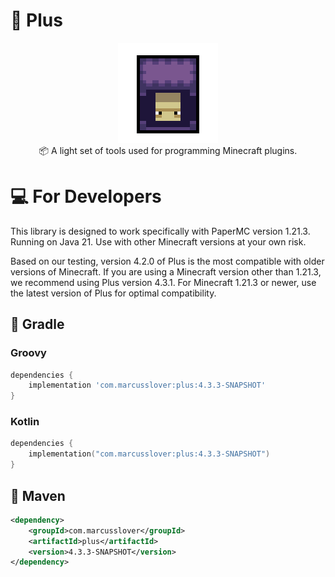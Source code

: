# 🔮 Plus

<p align="center">
<img src="https://github.com/MarcusSlover/Plus/blob/master/shulker-export.png"/ style="width: 160px;height: 160px; image-rendering: pixelated;">
<br/>
📦 A light set of tools used for programming Minecraft plugins.<br/>
</p>

# 💻 For Developers

This library is designed to work specifically with PaperMC version 1.21.3.<br/>
Running on Java 21. Use with other Minecraft versions at your own risk.

Based on our testing, version 4.2.0 of Plus is the most compatible with older versions of Minecraft.
If you are using a Minecraft version other than 1.21.3, we recommend using Plus version 4.3.1.
For Minecraft 1.21.3 or newer, use the latest version of Plus for optimal compatibility.

## 🐘 Gradle
### Groovy
```gradle
dependencies {
    implementation 'com.marcusslover:plus:4.3.3-SNAPSHOT'
}
```
### Kotlin
```kotlin
dependencies {
    implementation("com.marcusslover:plus:4.3.3-SNAPSHOT")
}
```
## 🦢 Maven
```xml
<dependency>
    <groupId>com.marcusslover</groupId>
    <artifactId>plus</artifactId>
    <version>4.3.3-SNAPSHOT</version>
</dependency>
```
